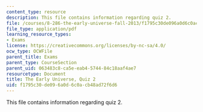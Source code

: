 ```yaml
---
content_type: resource
description: This file contains information regarding quiz 2.
file: /courses/8-286-the-early-universe-fall-2013/f1795c30de096a0d6c0acb48ad72f6d6_MIT8_286F13_q2.pdf
file_type: application/pdf
learning_resource_types:
- Exams
license: https://creativecommons.org/licenses/by-nc-sa/4.0/
ocw_type: OCWFile
parent_title: Exams
parent_type: CourseSection
parent_uid: 063483c8-ca5e-eab4-5744-84c18aaf4ae7
resourcetype: Document
title: The Early Universe, Quiz 2
uid: f1795c30-de09-6a0d-6c0a-cb48ad72f6d6
---
```

This file contains information regarding quiz 2.